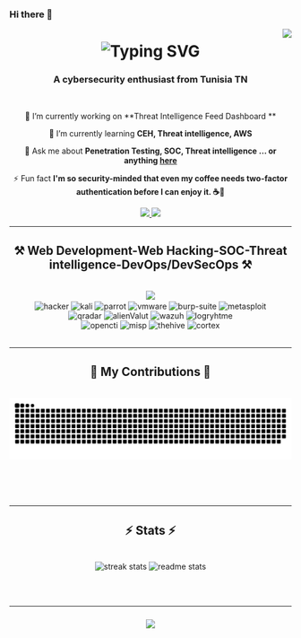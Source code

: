 ### Hi there 👋
<img align="right" src="https://visitor-badge.laobi.icu/badge?page_id=rached64.rached64" />

<h1 align="center">
<img src="https://readme-typing-svg.herokuapp.com?font=Fira+Code&weight=500&pause=1000&random=false&width=435&lines=I'm+Rached+Cherif+!+" alt="Typing SVG" /></a>
</h1>
<h3 align="center">A cybersecurity enthusiast from Tunisia TN</h3>

<br/>

<div align="center">
 
 🔭 I’m currently working on **Threat Intelligence Feed Dashboard **
 
 🌱 I’m currently learning **CEH, Threat intelligence, AWS**

 💬 Ask me about **Penetration Testing, SOC, Threat intelligence ... or anything [here](https://github.com/rached64/rached64/issues)**

 ⚡ Fun fact **I'm so security-minded that even my coffee needs two-factor authentication before I can enjoy it. ☕🔐**
 
 </div>
 
<div align="center"> 
  <a href="mailto:rachedcherif64@gmail.com">
    <img src="https://img.shields.io/badge/Gmail-333333?style=for-the-badge&logo=gmail&logoColor=red" />
  </a>
  <a href="http://www.linkedin.com/in/rached-cherif" target="_blank">
    <img src="https://img.shields.io/badge/LinkedIn-0077B5?style=for-the-badge&logo=linkedin&logoColor=white" target="_blank" />
  </a>
<!--  <a href="https://salesp07.github.io" target="_blank">
     <img src="https://img.shields.io/badge/Portfolio-FF5722?style=for-the-badge&logo=todoist&logoColor=white" target="_blank" />  sqlite, safari, google-chrome are other good icon options -->
  </a>
</div>

 <hr/>
 
<h2 align="center">⚒️ Web Development-Web Hacking-SOC-Threat intelligence-DevOps/DevSecOps ⚒️</h2>
<br/>
<div align="center">
    <img src="https://skillicons.dev/icons?i=bootstrap,html,css,angular,py,flask,mysql,linux,laravel,php,vscode" /> <br>
    <img width="50" height="50" src="https://img.icons8.com/ios/50/hacker.png" alt="hacker"/>
    <img width="50" height="50" src="https://files.cults3d.com/uploaders/13889723/illustration-file/88f914f9-4ec0-4d0c-8ebb-5edc51f4b3cd/kali_linux.jpg" alt="kali"/>
    <img width="60" height="60" src="https://guide-images.cdn.ifixit.com/igi/b2NpQqMkTjN2m5KC.large" alt="parrot"/>
    <img width="50" height="50" src="https://github.com/rached64/rached64/assets/52635469/6e5925f7-dc8f-4e83-9eee-67d230a62467" alt="vmware"/>
    <img width="70" height="50" src="https://jacobriggs.io/tools/app/web/upload/large/3_eedab2dbcde47a63f847af0a612d1f8d.png" alt="burp-suite"/>
    <img width="48" height="48" src="https://img.icons8.com/color/48/metasploit.png" alt="metasploit"/><br>
    <img width="80" height="48" src="https://midlandinfosys.com/images/300w-Qradar-IBM-logo.png" alt="qradar">
    <img width="80" height="40" src="https://www.pkfavantedge.com/wp-content/uploads/2016/04/avlogo.jpg" alt="alienValut">
    <img width="80" height="40" src="https://d7umqicpi7263.cloudfront.net/img/product/e2038a1c-4b66-4173-9a8d-3d9b57ae4a7b/db98ce75-89ce-48f7-8c03-a5a26d8f07e8" alt="wazuh">
    <img width="100" height="35" src="https://logrhythm.com/wp-content/uploads/2023/05/LogRhythm_R_Logo_ForLightBackgrounds_RGB.png" alt="logryhtme"> <br>
    <img width="90" height="35" src="https://cdn-0.reconshell.com/wp-content/uploads/2021/01/opencti_logo.png" alt="opencti">
    <img width="70" height="50" src="https://www.domaintools.com/wp-content/uploads/MISP.png" alt="misp">
    <img width="75" height="35" src="https://docs.thehive-project.org/thehive/images/thehive-logo.png" alt="thehive">
    <img width="75" height="35" src="https://docs.thehive-project.org/cortex/images/cortex-logo.png" alt="cortex">


</div>

<br/>
<hr/>

<div align="center">
  <h2>🐍 My Contributions 🐍</h2>
  <br>
  <img alt="snake eating my contributions" src="https://raw.githubusercontent.com/salesp07/salesp07/output/github-contribution-grid-snake.svg" />
  
  <br/><br/><br/>
</div>

<hr/>

<h2 align="center">⚡ Stats ⚡</h2>
<br>
<div align=center>
  <img width=390 src="https://streak-stats.demolab.com/?user=rached64&count_private=true&theme=react&border_radius=10" alt="streak stats"/>
  <img width=390 src="https://github-readme-stats.vercel.app/api?username=rached64&show_icons=true&theme=radical" alt="readme stats" />
  <br/>
<!--  <img width=325 align="center" src="https://github-readme-stats.vercel.app/api/top-langs/?username=rached64&size_weight=0.5" [![Top Langs](https://github-readme-stats.vercel.app/api/top-langs/?username=anuraghazra)](https://github.com/anuraghazra/github-readme-stats) /> -->
</div>

<br/><br/>
<hr/>

<h3 align="center">
    <img src="https://readme-typing-svg.herokuapp.com/?font=Righteous&size=25&center=true&vCenter=true&width=500&height=70&duration=4000&lines=Thanks+for+visiting!+✌️;+Shoot+me+a+message+on+Linkedin!;I'm+always+down+to+collab+:)">
</h3>

<br/>
